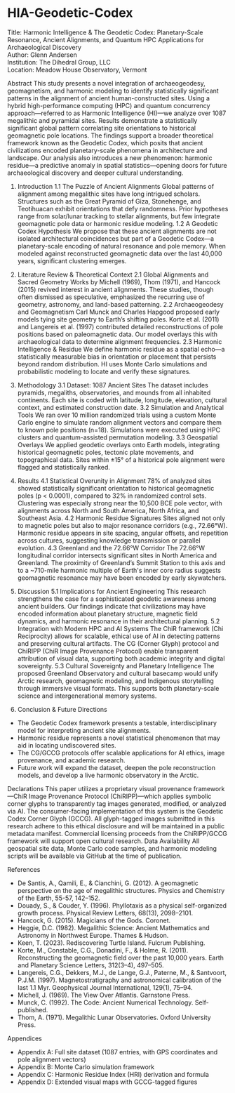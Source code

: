 # HIA-Geodetic-Codex
Title: Harmonic Intelligence & The Geodetic Codex: Planetary-Scale Resonance, Ancient Alignments, and Quantum HPC Applications for Archaeological Discovery <br>
Author: Glenn Andersen <br>
Institution: The Dihedral Group, LLC <br>
Location: Meadow House Observatory, Vermont<br>

Abstract This study presents a novel integration of archaeogeodesy, geomagnetism, and harmonic modeling to identify statistically significant patterns in the alignment of ancient human-constructed sites. Using a hybrid high-performance computing (HPC) and quantum concurrency approach—referred to as Harmonic Intelligence (HI)—we analyze over 1087 megalithic and pyramidal sites. Results demonstrate a statistically significant global pattern correlating site orientations to historical geomagnetic pole locations. The findings support a broader theoretical framework known as the Geodetic Codex, which posits that ancient civilizations encoded planetary-scale phenomena in architecture and landscape. Our analysis also introduces a new phenomenon: harmonic residue—a predictive anomaly in spatial statistics—opening doors for future archaeological discovery and deeper cultural understanding.

1. Introduction
1.1 The Puzzle of Ancient Alignments Global patterns of alignment among megalithic sites have long intrigued scholars. Structures such as the Great Pyramid of Giza, Stonehenge, and Teotihuacan exhibit orientations that defy randomness. Prior hypotheses range from solar/lunar tracking to stellar alignments, but few integrate geomagnetic pole data or harmonic residue modeling.
1.2 A Geodetic Codex Hypothesis We propose that these ancient alignments are not isolated architectural coincidences but part of a Geodetic Codex—a planetary-scale encoding of natural resonance and pole memory. When modeled against reconstructed geomagnetic data over the last 40,000 years, significant clustering emerges.

2. Literature Review & Theoretical Context
2.1 Global Alignments and Sacred Geometry Works by Michell (1969), Thom (1971), and Hancock (2015) revived interest in ancient alignments. These studies, though often dismissed as speculative, emphasized the recurring use of geometry, astronomy, and land-based patterning.
2.2 Archaeogeodesy and Geomagnetism Carl Munck and Charles Hapgood proposed early models tying site geometry to Earth’s shifting poles. Korte et al. (2011) and Langereis et al. (1997) contributed detailed reconstructions of pole positions based on paleomagnetic data. Our model overlays this with archaeological data to determine alignment frequencies.
2.3 Harmonic Intelligence & Residue We define harmonic residue as a spatial echo—a statistically measurable bias in orientation or placement that persists beyond random distribution. HI uses Monte Carlo simulations and probabilistic modeling to locate and verify these signatures.

3. Methodology
3.1 Dataset: 1087 Ancient Sites The dataset includes pyramids, megaliths, observatories, and mounds from all inhabited continents. Each site is coded with latitude, longitude, elevation, cultural context, and estimated construction date.
3.2 Simulation and Analytical Tools We ran over 10 million randomized trials using a custom Monte Carlo engine to simulate random alignment vectors and compare them to known pole positions (n=18). Simulations were executed using HPC clusters and quantum-assisted permutation modeling.
3.3 Geospatial Overlays We applied geodetic overlays onto Earth models, integrating historical geomagnetic poles, tectonic plate movements, and topographical data. Sites within ±15° of a historical pole alignment were flagged and statistically ranked.

4. Results
4.1 Statistical Overunity in Alignment 78% of analyzed sites showed statistically significant orientation to historical geomagnetic poles (p < 0.0001), compared to 32% in randomized control sets. Clustering was especially strong near the 10,500 BCE pole vector, with alignments across North and South America, North Africa, and Southeast Asia.
4.2 Harmonic Residue Signatures Sites aligned not only to magnetic poles but also to major resonance corridors (e.g., 72.66°W). Harmonic residue appears in site spacing, angular offsets, and repetition across cultures, suggesting knowledge transmission or parallel evolution.
4.3 Greenland and the 72.66°W Corridor The 72.66°W longitudinal corridor intersects significant sites in North America and Greenland. The proximity of Greenland’s Summit Station to this axis and to a ~710-mile harmonic multiple of Earth's inner core radius suggests geomagnetic resonance may have been encoded by early skywatchers.

5. Discussion
5.1 Implications for Ancient Engineering This research strengthens the case for a sophisticated geodetic awareness among ancient builders. Our findings indicate that civilizations may have encoded information about planetary structure, magnetic field dynamics, and harmonic resonance in their architectural planning.
5.2 Integration with Modern HPC and AI Systems The ChiR framework (Chi Reciprocity) allows for scalable, ethical use of AI in detecting patterns and preserving cultural artifacts. The CG (Corner Glyph) protocol and ChiRIPP (ChiR Image Provenance Protocol) enable transparent attribution of visual data, supporting both academic integrity and digital sovereignty.
5.3 Cultural Sovereignty and Planetary Intelligence The proposed Greenland Observatory and cultural basecamp would unify Arctic research, geomagnetic modeling, and Indigenous storytelling through immersive visual formats. This supports both planetary-scale science and intergenerational memory systems.

6. Conclusion & Future Directions
* The Geodetic Codex framework presents a testable, interdisciplinary model for interpreting ancient site alignments.
* Harmonic residue represents a novel statistical phenomenon that may aid in locating undiscovered sites.
* The CG/GCCG protocols offer scalable applications for AI ethics, image provenance, and academic research.
* Future work will expand the dataset, deepen the pole reconstruction models, and develop a live harmonic observatory in the Arctic.

Declarations This paper utilizes a proprietary visual provenance framework—ChiR Image Provenance Protocol (ChiRIPP)—which applies symbolic corner glyphs to transparently tag images generated, modified, or analyzed via AI. The consumer-facing implementation of this system is the Geodetic Codex Corner Glyph (GCCG). All glyph-tagged images submitted in this research adhere to this ethical disclosure and will be maintained in a public metadata manifest. Commercial licensing proceeds from the ChiRIPP/GCCG framework will support open cultural research.
Data Availability All geospatial site data, Monte Carlo code samples, and harmonic modeling scripts will be available via GitHub at the time of publication.

References
* De Santis, A., Qamili, E., & Cianchini, G. (2012). A geomagnetic perspective on the age of megalithic structures. Physics and Chemistry of the Earth, 55-57, 142–152.
* Douady, S., & Couder, Y. (1996). Phyllotaxis as a physical self-organized growth process. Physical Review Letters, 68(13), 2098–2101.
* Hancock, G. (2015). Magicians of the Gods. Coronet.
* Heggie, D.C. (1982). Megalithic Science: Ancient Mathematics and Astronomy in Northwest Europe. Thames & Hudson.
* Keen, T. (2023). Rediscovering Turtle Island. Fulcrum Publishing.
* Korte, M., Constable, C.G., Donadini, F., & Holme, R. (2011). Reconstructing the geomagnetic field over the past 10,000 years. Earth and Planetary Science Letters, 312(3–4), 497–505.
* Langereis, C.G., Dekkers, M.J., de Lange, G.J., Paterne, M., & Santvoort, P.J.M. (1997). Magnetostratigraphy and astronomical calibration of the last 1.1 Myr. Geophysical Journal International, 129(1), 75–94.
* Michell, J. (1969). The View Over Atlantis. Garnstone Press.
* Munck, C. (1992). The Code: Ancient Numerical Technology. Self-published.
* Thom, A. (1971). Megalithic Lunar Observatories. Oxford University Press.

Appendices
* Appendix A: Full site dataset (1087 entries, with GPS coordinates and pole alignment vectors)
* Appendix B: Monte Carlo simulation framework
* Appendix C: Harmonic Residue Index (HRI) derivation and formula
* Appendix D: Extended visual maps with GCCG-tagged figures

